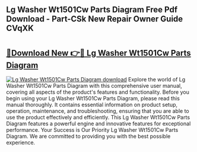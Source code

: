 ## Lg Washer Wt1501Cw Parts Diagram Free Pdf Download - Part-CSk New Repair Owner Guide CVqXK

# <h2><a href="http://dfovdq.blite.top/?on=Lg+Washer+Wt1501Cw+Parts+Diagram">🔗Download New 👉🔴 Lg Washer Wt1501Cw Parts Diagram</a></h2>

[![Lg Washer Wt1501Cw Parts Diagram download](https://i.imgur.com/lujVjoI.png)](http://dfovdq.blite.top/?on=Lg+Washer+Wt1501Cw+Parts+Diagram)
Explore the world of Lg Washer Wt1501Cw Parts Diagram with this comprehensive user manual, covering all aspects of the product's features and functionality. Before you begin using your Lg Washer Wt1501Cw Parts Diagram, please read this manual thoroughly. It contains essential information on product setup, operation, maintenance, and troubleshooting, ensuring that you are able to use the product effectively and efficiently. This Lg Washer Wt1501Cw Parts Diagram features a powerful engine and innovative features for exceptional performance. Your Success is Our Priority Lg Washer Wt1501Cw Parts Diagram. We are committed to providing you with the best possible experience.
